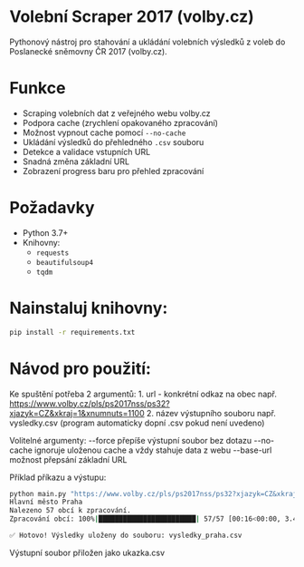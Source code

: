 # Volební Scraper 2017 (volby.cz)

Pythonový nástroj pro stahování a ukládání volebních výsledků z voleb do Poslanecké sněmovny ČR 2017 (volby.cz).

# Funkce

- Scraping volebních dat z veřejného webu volby.cz
- Podpora cache (zrychlení opakovaného zpracování)
- Možnost vypnout cache pomocí `--no-cache`
- Ukládání výsledků do přehledného `.csv` souboru
- Detekce a validace vstupních URL
- Snadná změna základní URL
- Zobrazení progress baru pro přehled zpracování

# Požadavky

- Python 3.7+
- Knihovny:
  - `requests`
  - `beautifulsoup4`
  - `tqdm`

# Nainstaluj knihovny:
```bash
pip install -r requirements.txt
```

# Návod pro použití:

Ke spuštění potřeba 2 argumentů:
    1. url - konkrétní odkaz na obec např. https://www.volby.cz/pls/ps2017nss/ps32?xjazyk=CZ&xkraj=1&xnumnuts=1100
    2. název výstupního souboru např. vysledky.csv (program automaticky dopní .csv pokud není uvedeno)

Volitelné argumenty:
  --force přepíše výstupní soubor bez dotazu
  --no-cache ignoruje uloženou cache a vždy stahuje data z webu
  --base-url možnost přepsání základní URL

Příklad příkazu a výstupu:
```bash
python main.py "https://www.volby.cz/pls/ps2017nss/ps32?xjazyk=CZ&xkraj=1&xnumnuts=1100" "vysledky_praha.csv"
Hlavní město Praha
Nalezeno 57 obcí k zpracování.
Zpracování obcí: 100%|████████████████████████| 57/57 [00:16<00:00, 3.46 obec/s]

✅ Hotovo! Výsledky uloženy do souboru: vysledky_praha.csv
```

Výstupní soubor přiložen jako ukazka.csv

